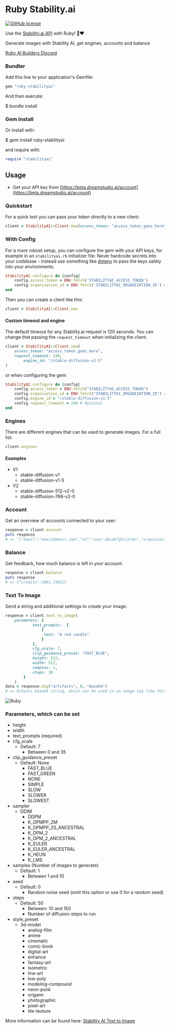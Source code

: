 # Ruby Stability.ai

[![GitHub license](https://img.shields.io/badge/license-MIT-blue.svg)](https://github.com/kurbm/ruby-stabilityai/blob/main/LICENSE.txt)

Use the [Stability.ai API](https://platform.stability.ai/) with Ruby! 🤖❤️

Generate images with Stability AI, get engines, accounts and balance

[Ruby AI Builders Discord](https://discord.gg/k4Uc224xVD)

### Bundler

Add this line to your application's Gemfile:

```ruby
gem "ruby-stabilityai"
```

And then execute:

$ bundle install

### Gem install

Or install with:

$ gem install ruby-stabilityai

and require with:

```ruby
require "stabilityai"
```


## Usage

- Get your API key from [https://beta.dreamstudio.ai/account](https://beta.dreamstudio.ai/account)


### Quickstart

For a quick test you can pass your token directly to a new client:

```ruby
client = StabilityAI::Client.new(access_token: "access_token_goes_here")
```

### With Config

For a more robust setup, you can configure the gem with your API keys, for example in an `stabilityai.rb` initializer file. Never hardcode secrets into your codebase - instead use something like [dotenv](https://github.com/motdotla/dotenv) to pass the keys safely into your environments.

```ruby
StabilityAI.configure do |config|
    config.access_token = ENV.fetch('STABILITYAI_ACCESS_TOKEN')
    config.organization_id = ENV.fetch('STABILITYAI_ORGANIZATION_ID') # Optional.
end
```

Then you can create a client like this:

```ruby
client = StabilityAI::Client.new
```

#### Custom timeout and engine

The default timeout for any Stability.ai request is 120 seconds. You can change that passing the `request_timeout` when initializing the client.

```ruby
client = StabilityAI::Client.new(
    access_token: "access_token_goes_here",
    request_timeout: 240,
		engine_id: "/stable-diffusion-v1-5"
)
```

or when configuring the gem:

```ruby
StabilityAI.configure do |config|
    config.access_token = ENV.fetch("STABILITYAI_ACCESS_TOKEN")
    config.organization_id = ENV.fetch("STABILITYAI_ORGANIZATION_ID") # Optional
    config.engine_id = "/stable-diffusion-v1-5"
    config.request_timeout = 240 # Optional
end
```

### Engines

There are different engines that can be used to generate images. For a full list:

```ruby
client.engines
```

#### Examples

- V1
  - stable-diffusion-v1
  - stable-diffusion-v1-5
- V2
  - stable-diffusion-512-v2-0
  - stable-diffusion-768-v2-0

### Account

Get an overview of accounts connected to your user:

```ruby
response = client.account
puts response
# => "{"email":"email@email.com","id":"user-abcdefghijklmn","organizations":[{"id":"org-abcdefghijklmn","is_default":true,"name":"Personal","role":"OWNER"}],"profile_picture":"https://lh3.googleusercontent.com/a/abcdefghijklmn"}"
```

### Balance

Get feedback, how much balance is left in your account:

```ruby
response = client.balance
puts response
# => {"credits":1001.73012}
```

### Text To Image

Send a string and additional settings to create your image:

```ruby
response = client.text_to_image(
	parameters: {
        	text_prompts:  [
        		{
        		 text: "A red candle"
        		}
        	],
        	cfg_scale: 7,
        	clip_guidance_preset: "FAST_BLUE",
        	height: 512,
        	width: 512,
        	samples: 1,
        	steps: 30
		}
	)
data = response.dig("artifacts", 0, "base64")
# => Outputs base64 string, which can be used in an image tag like this <img src="data:image/png;base64, iVBORw0KGgoAAAANSUhEUgAAAgAAAAIACAIAAAB7GkOtAAACEmVYSWZNTQAq..."">
```

![Ruby](https://i.ibb.co/4mvDFG3/flamingo.png)

### Parameters, which can be set

- height
- width
- text_prompts (required)
- cfg_scale
  - Default: 7
	- Between 0 and 35
- clip_guidance_preset
  - Default: None
	- FAST_BLUE
	- FAST_GREEN
	- NONE
	- SIMPLE
	- SLOW
	- SLOWER
	- SLOWEST
- sampler
  - DDIM
	- DDPM
	- K_DPMPP_2M
	- K_DPMPP_2S_ANCESTRAL
	- K_DPM_2
	- K_DPM_2_ANCESTRAL
	- K_EULER
	- K_EULER_ANCESTRAL
	- K_HEUN
	- K_LMS
- samples (Number of images to generate)
  - Default: 1
	- Between 1 and 10
- seed
  - Default: 0
	- Random noise seed (omit this option or use 0 for a random seed)
- steps
  - Default: 50
	- Between: 10 and 150
	- Number of diffusion steps to run
- style_preset
  - 3d-model
	- analog-film
	- anime
	- cinematic
	- comic-book
	- digital-art
	- enhance
	- fantasy-art
	- isometric
	- line-art
	- low-poly
	- modeling-compound
	- neon-punk
	- origami
	- photographic
	- pixel-art
	- tile-texture

More information can be found here: [Stability AI Text to Image](https://platform.stability.ai/rest-api#tag/v1generation/operation/textToImage)
